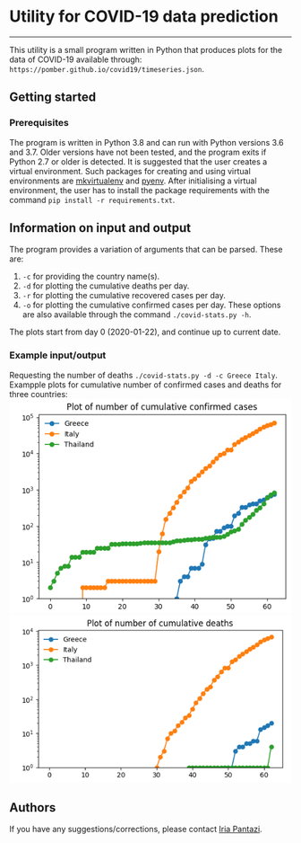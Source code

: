 # **Utility for COVID-19 data prediction**
---

This utility is a small program written in Python 
that produces plots for the data of COVID-19
available through: 
`https://pomber.github.io/covid19/timeseries.json`.

## **Getting started**

### **Prerequisites**
The program is written in Python 3.8 and can run 
with Python versions 3.6 and 3.7. Older versions
have not been tested, and the program
exits if Python 2.7 or older is detected.
It is suggested that the user creates a virtual environment. 
Such packages for creating and using virtual environments are 
[mkvirtualenv](https://realpython.com/python-virtual-environments-a-primer/) 
and [pyenv](https://realpython.com/intro-to-pyenv/).
After initialising a virtual environment, the user 
has to install the package requirements with the command 
`pip install -r requirements.txt`.


## **Information on input and output**
The program provides a  variation of arguments that can be parsed. 
These are:
1. `-c` for providing the country name(s).
2. `-d` for plotting the cumulative deaths per day.
3. `-r` for plotting the cumulative recovered cases per day.
4. `-o` for plotting the cumulative confirmed cases per day.
These options are also available through the command 
`./covid-stats.py -h`.

The plots start from day 0 (2020-01-22), and continue up to current date.


### **Example input/output**
Requesting the number of deaths `./covid-stats.py -d -c Greece Italy`.
Exampple plots for cumulative number of confirmed cases and deaths
for three countries:
![image](img/gr_it_th_confirmed.png "confirmed cases")
![image](img/gr_it_th_deaths.png "deaths")


## **Authors** 
If you have any suggestions/corrections, 
please contact [Iria Pantazi](iria.a.pantazi@gmail.com).



